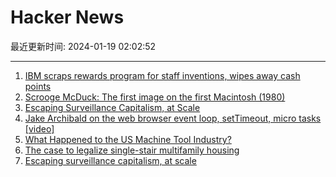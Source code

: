 # Hacker News

最近更新时间: 2024-01-19 02:02:52

--- 
1. [IBM scraps rewards program for staff inventions, wipes away cash points](https://www.theregister.com/2024/01/17/ibm_inventor_reward_program/) 
2. [Scrooge McDuck: The first image on the first Macintosh (1980)](https://folklore.org/Scrooge_McDuck.html?sort=date) 
3. [Escaping Surveillance Capitalism, at Scale](https://ergaster.org/posts/2024/01/18-escaping-surveillance-capitalism-at-scale/) 
4. [Jake Archibald on the web browser event loop, setTimeout, micro tasks [video]](https://www.youtube.com/watch?v=cCOL7MC4Pl0) 
5. [What Happened to the US Machine Tool Industry?](https://www.construction-physics.com/p/what-happened-to-the-us-machine-tool) 
6. [The case to legalize single-stair multifamily housing](https://www.thesisdriven.com/p/the-case-for-single-stair-multifamily) 
7. [Escaping surveillance capitalism, at scale](https://ergaster.org/posts/2024/01/18-escaping-surveillance-capitalism-at-scale/) 
